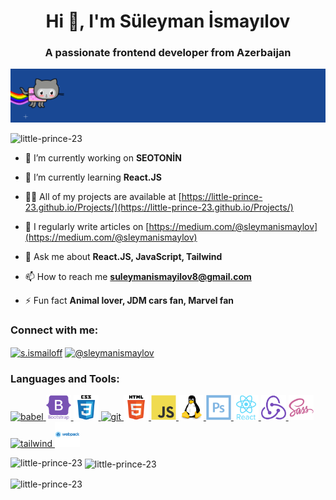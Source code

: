 <h1 align="center">Hi 👋, I'm Süleyman İsmayılov</h1>
<h3 align="center">A passionate frontend developer from Azerbaijan</h3>

<img src="https://raw.githubusercontent.com/Little-Prince-23/Little-Prince-23/main/aa.gif" alt="banner that says Sarah hart Landolt - software developer, artist, designer">

<p align="left"> <img src="https://komarev.com/ghpvc/?username=little-prince-23&label=Profile%20views&color=0e75b6&style=flat" alt="little-prince-23" /> </p>

- 🔭 I’m currently working on **SEOTONİN**

- 🌱 I’m currently learning **React.JS**

- 👨‍💻 All of my projects are available at [https://little-prince-23.github.io/Projects/](https://little-prince-23.github.io/Projects/)

- 📝 I regularly write articles on [https://medium.com/@sleymanismaylov](https://medium.com/@sleymanismaylov)

- 💬 Ask me about **React.JS, JavaScript, Tailwind**

- 📫 How to reach me **suleymanismayilov8@gmail.com**

- ⚡ Fun fact **Animal lover, JDM cars fan, Marvel fan**

<h3 align="left">Connect with me:</h3>
<p align="left">
<a href="https://instagram.com/s.ismailoff" target="blank"><img align="center" src="https://raw.githubusercontent.com/rahuldkjain/github-profile-readme-generator/master/src/images/icons/Social/instagram.svg" alt="s.ismailoff" height="30" width="40" /></a>
<a href="https://medium.com/@sleymanismaylov" target="blank"><img align="center" src="https://raw.githubusercontent.com/rahuldkjain/github-profile-readme-generator/master/src/images/icons/Social/medium.svg" alt="@sleymanismaylov" height="30" width="40" /></a>
</p>

<h3 align="left">Languages and Tools:</h3>
<p align="left"> <a href="https://babeljs.io/" target="_blank" rel="noreferrer"> <img src="https://www.vectorlogo.zone/logos/babeljs/babeljs-icon.svg" alt="babel" width="40" height="40"/> </a> <a href="https://getbootstrap.com" target="_blank" rel="noreferrer"> <img src="https://raw.githubusercontent.com/devicons/devicon/master/icons/bootstrap/bootstrap-plain-wordmark.svg" alt="bootstrap" width="40" height="40"/> </a> <a href="https://www.w3schools.com/css/" target="_blank" rel="noreferrer"> <img src="https://raw.githubusercontent.com/devicons/devicon/master/icons/css3/css3-original-wordmark.svg" alt="css3" width="40" height="40"/> </a> <a href="https://git-scm.com/" target="_blank" rel="noreferrer"> <img src="https://www.vectorlogo.zone/logos/git-scm/git-scm-icon.svg" alt="git" width="40" height="40"/> </a> <a href="https://www.w3.org/html/" target="_blank" rel="noreferrer"> <img src="https://raw.githubusercontent.com/devicons/devicon/master/icons/html5/html5-original-wordmark.svg" alt="html5" width="40" height="40"/> </a> <a href="https://developer.mozilla.org/en-US/docs/Web/JavaScript" target="_blank" rel="noreferrer"> <img src="https://raw.githubusercontent.com/devicons/devicon/master/icons/javascript/javascript-original.svg" alt="javascript" width="40" height="40"/> </a> <a href="https://www.linux.org/" target="_blank" rel="noreferrer"> <img src="https://raw.githubusercontent.com/devicons/devicon/master/icons/linux/linux-original.svg" alt="linux" width="40" height="40"/> </a> <a href="https://www.photoshop.com/en" target="_blank" rel="noreferrer"> <img src="https://raw.githubusercontent.com/devicons/devicon/master/icons/photoshop/photoshop-line.svg" alt="photoshop" width="40" height="40"/> </a> <a href="https://reactjs.org/" target="_blank" rel="noreferrer"> <img src="https://raw.githubusercontent.com/devicons/devicon/master/icons/react/react-original-wordmark.svg" alt="react" width="40" height="40"/> </a> <a href="https://redux.js.org" target="_blank" rel="noreferrer"> <img src="https://raw.githubusercontent.com/devicons/devicon/master/icons/redux/redux-original.svg" alt="redux" width="40" height="40"/> </a> <a href="https://sass-lang.com" target="_blank" rel="noreferrer"> <img src="https://raw.githubusercontent.com/devicons/devicon/master/icons/sass/sass-original.svg" alt="sass" width="40" height="40"/> </a> <a href="https://tailwindcss.com/" target="_blank" rel="noreferrer"> <img src="https://www.vectorlogo.zone/logos/tailwindcss/tailwindcss-icon.svg" alt="tailwind" width="40" height="40"/> </a> <a href="https://webpack.js.org" target="_blank" rel="noreferrer"> <img src="https://raw.githubusercontent.com/devicons/devicon/d00d0969292a6569d45b06d3f350f463a0107b0d/icons/webpack/webpack-original-wordmark.svg" alt="webpack" width="40" height="40"/> </a> </p>

<p><img align="left" src="https://github-readme-stats.vercel.app/api/top-langs?username=little-prince-23&show_icons=true&locale=en&layout=compact" alt="little-prince-23" /></p>

<p>&nbsp;<img align="center" src="https://github-readme-stats.vercel.app/api?username=little-prince-23&show_icons=true&locale=en" alt="little-prince-23" /></p>

<p><img align="center" src="https://github-readme-streak-stats.herokuapp.com/?user=little-prince-23&" alt="little-prince-23" /></p>
